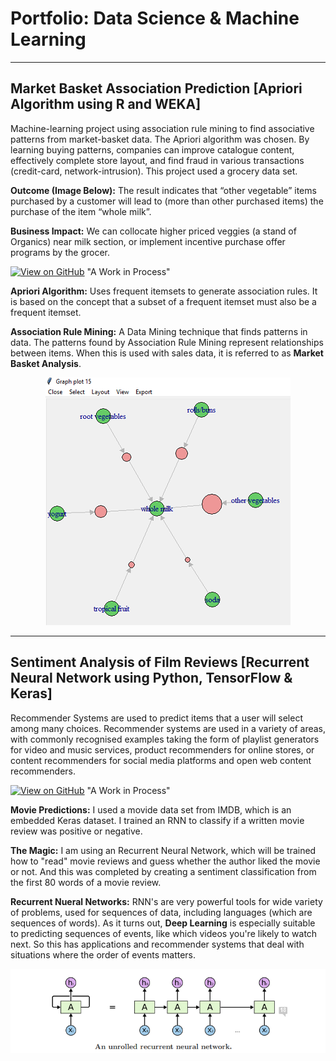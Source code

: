# Portfolio: Data Science & Machine Learning
---
## Market Basket Association Prediction [Apriori Algorithm using R and WEKA]

Machine-learning project using association rule mining to find associative patterns from market-basket data.  The Apriori algorithm was chosen.  By learning buying patterns, companies can improve catalogue content, effectively complete store layout, and find fraud in various transactions (credit-card, network-intrusion). This project used a grocery data set.

**Outcome (Image Below):** The result indicates that “other vegetable” items purchased by a customer will lead to (more than other purchased items) the purchase of the item “whole milk”.  

**Business Impact:**  We can collocate higher priced veggies (a stand of Organics) near milk section, or implement incentive purchase offer programs by the grocer. 

[![View on GitHub](https://img.shields.io/badge/GitHub-View_on_GitHub-blue?logo=GitHub)](https://github.com/markkrickovich/AssociationRuleMining)  "A Work in Process"

**Apriori Algorithm:** Uses frequent itemsets to generate association rules. It is based on the concept that a subset of a frequent itemset must also be a frequent itemset. 

**Association Rule Mining:** A Data Mining technique that finds patterns in data. The patterns found by Association Rule Mining represent relationships between items. When this is used with sales data, it is referred to as **Market Basket Analysis**.

<center><img src="assets/img/R Apriori Graph Plot.PNG"/></center>

---
## Sentiment Analysis of Film Reviews [Recurrent Neural Network using Python, TensorFlow & Keras]

Recommender Systems are used to predict items that a user will select among many choices. Recommender systems are used in a variety of areas, with commonly recognised examples taking the form of playlist generators for video and music services, product recommenders for online stores, or content recommenders for social media platforms and open web content recommenders.  

[![View on GitHub](https://img.shields.io/badge/GitHub-View_on_GitHub-blue?logo=GitHub)](https://github.com/markkrickovich/AssociationRuleMining)  "A Work in Process"

**Movie Predictions:** I used a movide data set from IMDB, which is an embedded Keras dataset.  I trained an RNN to classify if a written movie review was positive or negative. 

**The Magic:** I am using an Recurrent Neural Network, which will be trained how to "read" movie reviews and guess whether the author liked the movie or not. And this was completed by creating a sentiment classification from the first 80 words of a movie review.<br>

**Recurrent Nueral Networks:** RNN's are very powerful tools for wide variety of problems, used for sequences of data, including languages (which are sequences of words).  As it turns out, **Deep Learning** is especially suitable to predicting sequences of events, like which videos you're likely to watch next.  So this has applications and recommender systems that deal with situations where the order of events matters.

<center><img src="assets/img/RNN.PNG"/></center>



